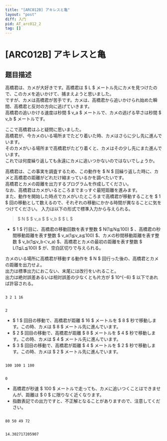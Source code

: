 ```yaml
---
title: "[ARC012B] アキレスと亀"
layout: "post"
diff: 入门
pid: AT_arc012_2
tag: []
---
```


# [ARC012B] アキレスと亀

## 题目描述

[problemUrl]: https://atcoder.jp/contests/arc012/tasks/arc012_2

高橋君は、カメが大好きです。高橋君は $ L $ メートル先にカメを見つけたので、このカメを追いかけて、捕まえようと思いました。  
 ですが、カメは高橋君が苦手です。カメは、高橋君から追いかけられ始めた瞬間、高橋君と反対の方向に逃げていきます。  
 高橋君の追いかける速度は秒間 $ v_a $ メートルで、カメの逃げる早さは秒間 $ v_b $ メートルです。  
  
 ここで高橋君はふと疑問に思いました。  
 高橋君が、今カメのいる場所までたどり着いた時、カメはさらに少し先に進んでいます。  
 そのカメがいる場所まで高橋君がたどり着くと、カメはその少し先にまた進んでいます。  
 これでは何度繰り返しても永遠にカメに追いつかないのではないでしょうか。  
  
 高橋君は、この事実を調査するため、この動作を $ N $ 回繰り返した時に、カメと高橋君の距離がどれだけ縮まっているかを調べたいです。  
 高橋君とカメの距離を出力するプログラムを作成してください。  
 なお、高橋君はカメがいるところまでまっすぐ最短距離を進みます。  
 また、動作を開始した時点でカメがいたところまで高橋君が移動することを $ 1 $ 回の移動として数えるので、それぞれの移動にかかる時間が異なることに気をつけてください。 入力は以下の形式で標準入力から与えられる。

> $ N $ $ v_a $ $ v_b $ $ L $

- $ 1 $ 行目に、高橋君の移動回数を表す整数 $ N(1≦N≦100) $ 、高橋君の秒間移動距離を表す整数 $ v_a(1≦v_a≦100) $、カメの秒間移動距離を表す整数 $ v_b(1≦v_b＜v_a) $、高橋君とカメの最初の距離を表す整数 $ L(1≦L≦100) $ が、空白区切りで与えられる。
 
 カメのいる場所に高橋君が移動する動作を $ N $ 回行った後の、高橋君とカメの距離を出力せよ。   
 出力は標準出力におこない、末尾には改行をいれること。  
 出力は絶対誤差あるいは相対誤差の少なくとも片方が $ 10^{−6} $ 以下であれば許容される。  
```

3 2 1 16
```

 ```

2
```

- $ 1 $ 回目の移動で、高橋君が距離 $ 16 $ メートルを $ 8 $ 秒で移動します。この時、カメは $ 8 $ メートル先に進んでいます。
- $ 2 $ 回目の移動で、高橋君が距離 $ 8 $ メートルを $ 4 $ 秒で移動します。この時、カメは $ 4 $ メートル先に進んでいます。
- $ 3 $ 回目の移動で、高橋君が距離 $ 4 $ メートルを $ 2 $ 秒で移動します。この時、カメは $ 2 $ メートル先に進んでいます。
 
```

100 100 1 100
```

 ```

0
```

- 高橋君が秒速 $ 100 $ メートルで走っても、カメに追いつくことはできませんが、距離は $ 0 $ に限りなく近くなります。
- 指数表記での出力ですと、不正解となることがありますので、注意してください。
 
```

80 50 49 72
```

 ```

14.302717205907
```


